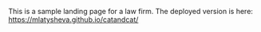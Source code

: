 This is a sample landing page for a law firm.
The deployed version is here: https://mlatysheva.github.io/catandcat/ 